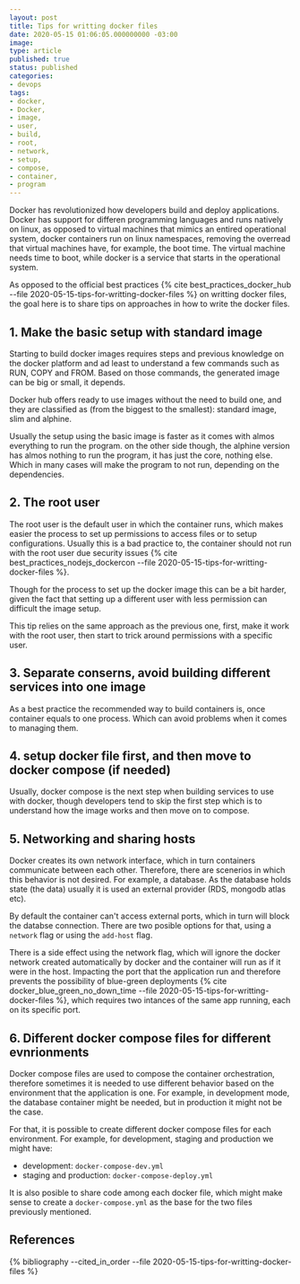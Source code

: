 ```yaml
---
layout: post
title: Tips for writting docker files
date: 2020-05-15 01:06:05.000000000 -03:00
image: 
type: article
published: true
status: published
categories:
- devops
tags:
- docker,
- Docker,
- image,
- user,
- build,
- root,
- network,
- setup,
- compose,
- container,
- program
---
```


Docker has revolutionized how developers build and deploy applications.
Docker has support for differen programming languages and runs natively on linux,
as opposed to virtual machines that mimics an entired operational system,
docker containers run on linux namespaces, removing the overread
that virtual machines have, for example, the boot time. The virtual machine
needs time to boot, while docker is a service that starts in the operational
system.

As opposed to the official best practices {% cite best_practices_docker_hub --file 2020-05-15-tips-for-writting-docker-files %} on writting docker files,
the goal here is to share tips on approaches in how to write the docker files.

## 1. Make the basic setup with standard image

Starting to build docker images requires steps and previous knowledge on the
docker platform and ad least to understand a few commands such as RUN, COPY and
FROM. Based on those commands, the generated image can be big or small, it depends.

Docker hub offers ready to use images without the need to build one, and they are
classified as (from the biggest to the smallest): standard image, slim and alphine.

Usually the setup using the basic image is faster as it comes with almos everything
to run the program. on the other side though, the alphine version has almos
nothing to run the program, it has just the core, nothing else. Which in many 
cases will make the program to not run, depending on the dependencies.

## 2. The root user

The root user is the default user in which the container runs, which makes
easier the process to set up permissions to access files or to setup configurations.
Usually this is a bad practice to, the container should not run with the root
user due security issues {% cite best_practices_nodejs_dockercon --file 2020-05-15-tips-for-writting-docker-files %}.

Though for the process to set up the docker image this can be a bit harder,
given the fact that setting up a different user with less permission can
difficult the image setup.

This tip relies on the same approach as the previous one, first, make it work
with the root user, then start to trick around permissions with a specific user.

## 3. Separate conserns, avoid building different services into one image

As a best practice the recommended way to build containers is, once container equals
to one process. Which can avoid problems when it comes to managing them.

## 4. setup docker file first, and then move to docker compose (if needed)

Usually, docker compose is the next step when building services to use with docker,
though developers tend to skip the first step which is to understand how the
image works and then move on to compose.

## 5. Networking and sharing hosts

Docker creates its own network interface, which in turn containers communicate
between each other. Therefore, there are scenerios in which this behavior
is not desired. For example, a database. As the database holds state (the data)
usually it is used an external provider (RDS, mongodb atlas etc).

By default the container can't access external ports, which in turn will
block the databse connection. There are two posible options for that, using
a `network` flag or using the `add-host` flag.

There is a side effect using the network flag, which will ignore the docker
network created automatically by docker and the container will run as if
it were in the host. Impacting the port that the application run and therefore
prevents the possibility of blue-green
deployments {% cite docker_blue_green_no_down_time --file 2020-05-15-tips-for-writting-docker-files %},
which requires two intances of the same app running, each on its specific port.

## 6. Different docker compose files for different evnrionments 

Docker compose files are used to compose the container orchestration, therefore
sometimes it is needed to use different behavior based on the environment
that the application is one. For example, in development mode, the database
container might be needed, but in production it might not be the case.

For that, it is possible to create different docker compose files for each
environment. For example, for development, staging and production we might have:

- development: `docker-compose-dev.yml`
- staging and production: `docker-compose-deploy.yml`

It is also posible to share code among each docker file, which might make
sense to create a `docker-compose.yml` as the base for the two files previously
mentioned.

## References

{% bibliography --cited_in_order --file 2020-05-15-tips-for-writting-docker-files %}